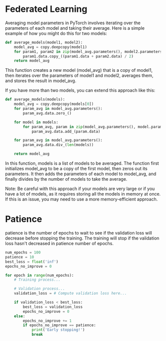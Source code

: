 # Federated Learning

Averaging model parameters in PyTorch involves iterating over the parameters of each model and taking their average. Here is a simple example of how you might do this for two models:

```python
def average_models(model1, model2):
    model_avg = copy.deepcopy(model1)
    for param1, param2 in zip(model_avg.parameters(), model2.parameters()):
        param1.data.copy_((param1.data + param2.data) / 2)
    return model_avg
```

This function creates a new model (model_avg) that is a copy of model1, then iterates over the parameters of model1 and model2, averages them, and stores the result in model_avg.

If you have more than two models, you can extend this approach like this:

```python
def average_models(models):
    model_avg = copy.deepcopy(models[0])
    for param_avg in model_avg.parameters():
        param_avg.data.zero_()

    for model in models:
        for param_avg, param in zip(model_avg.parameters(), model.parameters()):
            param_avg.data.add_(param.data)

    for param_avg in model_avg.parameters():
        param_avg.data.div_(len(models))

    return model_avg

```

In this function, models is a list of models to be averaged. The function first initializes model_avg to be a copy of the first model, then zeros out its parameters. It then adds the parameters of each model to model_avg, and finally divides by the number of models to take the average.

Note: Be careful with this approach if your models are very large or if you have a lot of models, as it requires storing all the models in memory at once. If this is an issue, you may need to use a more memory-efficient approach.

# Patience

patience is the number of epochs to wait to see if the validation loss will decrease
before stopping the training. The training will stop if the validation loss hasn't
decreased in patience number of epochs.

```python
num_epochs = 100
patience = 10
best_loss = float('inf')
epochs_no_improve = 0

for epoch in range(num_epochs):
    # Training process...

    # Validation process...
    validation_loss = # Compute validation loss here...

    if validation_loss < best_loss:
        best_loss = validation_loss
        epochs_no_improve = 0
    else:
        epochs_no_improve += 1
        if epochs_no_improve == patience:
            print('Early stopping!')
            break
```
